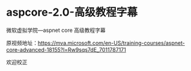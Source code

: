 # aspcore-2.0-高级教程字幕


微软虚拟学院—aspnet core 高级教程字幕

原视频地址：https://mva.microsoft.com/en-US/training-courses/aspnet-core-advanced-18155?l=Rw9sqs7dE_7011787171

欢迎校正

